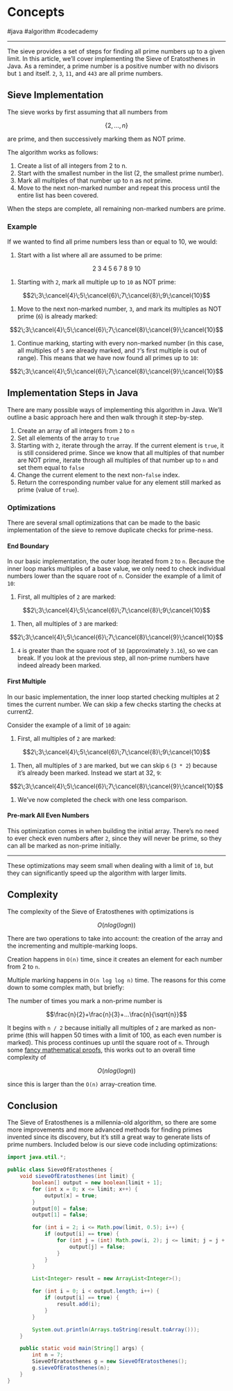 # Concepts

#java #algorithm #codecademy

---

The sieve provides a set of steps for finding all prime numbers up to a given limit. In this article, we’ll cover implementing the Sieve of Eratosthenes in Java. As a reminder, a prime number is a positive number with no divisors but `1` and itself. `2`, `3`, `11`, and `443` are all prime numbers.

## Sieve Implementation

The sieve works by first assuming that all numbers from

$$\{2,…,n\}$$

are prime, and then successively marking them as NOT prime.

The algorithm works as follows:

1. Create a list of all integers from 2 to n.
2. Start with the smallest number in the list (2, the smallest prime number).
3. Mark all multiples of that number up to n as not prime.
4. Move to the next non-marked number and repeat this process until the entire list has been covered.

When the steps are complete, all remaining non-marked numbers are prime.

### Example

If we wanted to find all prime numbers less than or equal to 10, we would:

1. Start with a list where all are assumed to be prime:

$$2\;3\;4\;5\;6\;7\;8\;9\;10$$

1. Starting with `2`, mark all multiple up to `10` as NOT prime:

$$2\;3\;\cancel{4}\;5\;\cancel{6}\;7\;\cancel{8}\;9\;\cancel{10}$$

1. Move to the next non-marked number, `3`, and mark its multiples as NOT prime (`6`) is already marked:

$$2\;3\;\cancel{4}\;5\;\cancel{6}\;7\;\cancel{8}\;\cancel{9}\;\cancel{10}$$

1. Continue marking, starting with every non-marked number (in this case, all multiples of `5` are already marked, and `7`‘s first multiple is out of range). This means that we have now found all primes up to `10`:

$$2\;3\;\cancel{4}\;5\;\cancel{6}\;7\;\cancel{8}\;\cancel{9}\;\cancel{10}$$


## Implementation Steps in Java

There are many possible ways of implementing this algorithm in Java. We’ll outline a basic approach here and then walk through it step-by-step.

1. Create an array of all integers from `2` to `n`
2. Set all elements of the array to `true`
3. Starting with `2`, iterate through the array. If the current element is `true`, it is still considered prime. Since we know that all multiples of that number are NOT prime, iterate through all multiples of that number up to `n` and set them equal to `false`
4. Change the current element to the next non-`false` index.
5. Return the corresponding number value for any element still marked as prime (value of `true`).

### Optimizations

There are several small optimizations that can be made to the basic implementation of the sieve to remove duplicate checks for prime-ness.

#### End Boundary

In our basic implementation, the outer loop iterated from `2` to `n`. Because the inner loop marks multiples of a base value, we only need to check individual numbers lower than the square root of `n`. Consider the example of a limit of `10`:

1. First, all multiples of `2` are marked:

$$2\;3\;\cancel{4}\;5\;\cancel{6}\;7\;\cancel{8}\;9\;\cancel{10}$$

1. Then, all multiples of `3` are marked:

$$2\;3\;\cancel{4}\;5\;\cancel{6}\;7\;\cancel{8}\;\cancel{9}\;\cancel{10}$$

1. `4` is greater than the square root of `10` (approximately `3.16`), so we can break. If you look at the previous step, all non-prime numbers have indeed already been marked.

#### First Multiple

In our basic implementation, the inner loop started checking multiples at 2 times the current number. We can skip a few checks starting the checks at current2.

Consider the example of a limit of `10` again:

1. First, all multiples of `2` are marked:

$$2\;3\;\cancel{4}\;5\;\cancel{6}\;7\;\cancel{8}\;9\;\cancel{10}$$

1. Then, all multiples of `3` are marked, but we can skip `6` (`3 * 2`) because it’s already been marked. Instead we start at 32, `9`:

$$2\;3\;\cancel{4}\;5\;\cancel{6}\;7\;\cancel{8}\;\cancel{9}\;\cancel{10}$$

1. We’ve now completed the check with one less comparison.

#### Pre-mark All Even Numbers

This optimization comes in when building the initial array. There’s no need to ever check even numbers after `2`, since they will never be prime, so they can all be marked as non-prime initially.

---

These optimizations may seem small when dealing with a limit of `10`, but they can significantly speed up the algorithm with larger limits.

## Complexity

The complexity of the Sieve of Eratosthenes with optimizations is

$$O(nlog⁡(log⁡n))$$

There are two operations to take into account: the creation of the array and the incrementing and multiple-marking loops.

Creation happens in `O(n)` time, since it creates an element for each number from 2 to `n`.

Multiple marking happens in `O(n log log n)` time. The reasons for this come down to some complex math, but briefly:

The number of times you mark a non-prime number is

$$\frac{n}{2}+\frac{n}{3}+...\frac{n}{\sqrt{n}}$$

It begins with `n / 2` because initially all multiples of `2` are marked as non-prime (this will happen 50 times with a limit of 100, as each even number is marked). This process continues up until the square root of `n`. Through some [fancy mathematical proofs](https://en.wikipedia.org/wiki/Divergence_of_the_sum_of_the_reciprocals_of_the_primes), this works out to an overall time complexity of

$$O(nlog⁡(log⁡n))$$

since this is larger than the `O(n)` array-creation time.

## Conclusion

The Sieve of Eratosthenes is a millennia-old algorithm, so there are some more improvements and more advanced methods for finding primes invented since its discovery, but it’s still a great way to generate lists of prime numbers. Included below is our sieve code including optimizations:

```java
import java.util.*;

public class SieveOfEratosthenes {
    void sieveOfEratosthenes(int limit) {
        boolean[] output = new boolean[limit + 1];
        for (int x = 0; x <= limit; x++) {
            output[x] = true;
        }
        output[0] = false;
        output[1] = false;

        for (int i = 2; i <= Math.pow(limit, 0.5); i++) {
            if (output[i] == true) {
                for (int j = (int) Math.pow(i, 2); j <= limit; j = j + i) {
                    output[j] = false;
                }
            }
        }

        List<Integer> result = new ArrayList<Integer>();

        for (int i = 0; i < output.length; i++) {
            if (output[i] == true) {
                result.add(i);
            }
        }

        System.out.println(Arrays.toString(result.toArray()));
    }

    public static void main(String[] args) {
        int n = 7;
        SieveOfEratosthenes g = new SieveOfEratosthenes();
        g.sieveOfEratosthenes(n);
    }
}

```